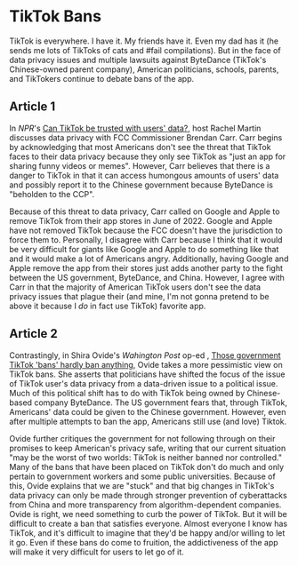# TikTok Bans
TikTok is everywhere. I have it. My friends have it. Even my dad has it (he sends me lots of TikToks of cats and #fail compilations). But in the face of data privacy issues and multiple lawsuits against ByteDance (TikTok's Chinese-owned parent company), American politicians, schools, parents, and TikTokers continue to debate bans of the app.

## Article 1
In _NPR_'s [Can TikTok be trusted with users' data?](https://www.npr.org/2022/06/30/1108843837/can-tiktok-be-trusted-with-users-data), host Rachel Martin discusses data privacy with FCC Commissioner Brendan Carr. Carr begins by acknowledging that most Americans don't see the threat that TikTok faces to their data privacy because they only see TikTok as "just an app for sharing funny videos or memes". However, Carr believes that there is a danger to TikTok in that it can access humongous amounts of users' data and possibly report it to the Chinese government because ByteDance is "beholden to the CCP".

Because of this threat to data privacy, Carr called on Google and Apple to remove TikTok from their app stores in June of 2022. Google and Apple have not removed TikTok because the FCC doesn't have the jurisdiction to force them to. Personally, I disagree with Carr because I think that it would be very difficult for giants like Google and Apple to do something like that and it would make a lot of Americans angry. Additionally, having Google and Apple remove the app from their stores just adds another party to the fight between the US government, ByteDance, and China. However, I agree with Carr in that the majority of American TikTok users don't see the data privacy issues that plague their (and mine, I'm not gonna pretend to be above it because I _do_ in fact use TikTok) favorite app.

## Article 2
Contrastingly, in Shira Ovide's _Wahington Post_ op-ed , [Those government TikTok 'bans' hardly ban anything](https://www.washingtonpost.com/technology/2022/12/23/tiktok-china-ban/), Ovide takes a more pessimistic view on TikTok bans. She asserts that politicians have shifted the focus of the issue of TikTok user's data privacy from a data-driven issue to a political issue. Much of this political shift has to do with TikTok being owned by Chinese-based company ByteDance. The US government fears that, through TikTok, Americans' data could be given to the Chinese government. However, even after multiple attempts to ban the app, Americans still use (and love) Tiktok.

Ovide further critiques the government for not following through on their promises to keep American's privacy safe, writing that our current situation "may be the worst of two worlds: TikTok is neither banned nor controlled." Many of the bans that have been placed on TikTok don't do much and only pertain to government workers and some public universities. Because of this, Ovide explains that we are "stuck" and that big changes in TikTok's data privacy can only be made through stronger prevention of cyberattacks from China and more transparency from algorithm-dependent companies. Ovide is right, we need something to curb the power of TikTok. But it will be difficult to create a ban that satisfies everyone. Almost everyone I know has TikTok, and it's difficult to imagine that they'd be happy and/or willing to let it go. Even if these bans do come to fruition, the addictiveness of the app will make it very difficult for users to let go of it.








